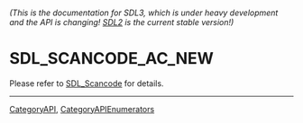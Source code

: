 ###### (This is the documentation for SDL3, which is under heavy development and the API is changing! [SDL2](https://wiki.libsdl.org/SDL2/) is the current stable version!)
# SDL_SCANCODE_AC_NEW

Please refer to [SDL_Scancode](SDL_Scancode) for details.

----
[CategoryAPI](CategoryAPI), [CategoryAPIEnumerators](CategoryAPIEnumerators)

